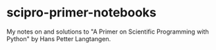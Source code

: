 # scipro-primer-notebooks
My notes on and solutions to "A Primer on Scientific Programming with Python" by Hans Petter Langtangen.
